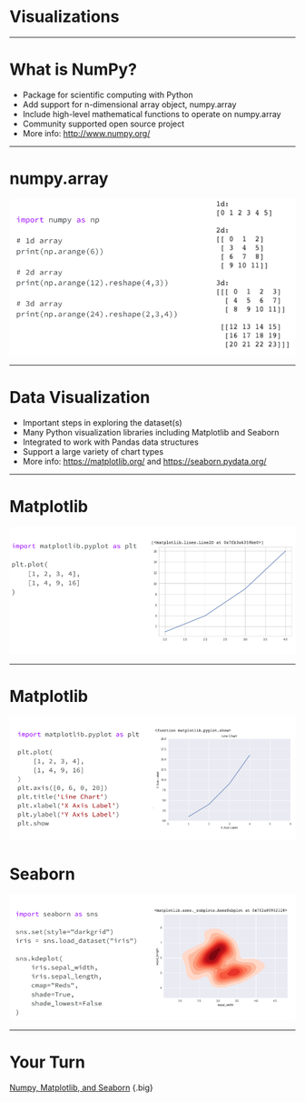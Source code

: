 # Visualizations

---

# What is NumPy?

* Package for scientific computing with Python
* Add support for n-dimensional array object, numpy.array
* Include high-level mathematical functions to operate on numpy.array
* Community supported open source project
* More info: http://www.numpy.org/

---

# numpy.array


![](res/visualizations1.png)

<!--
Numpy array is similar but not the same as Python array - mostly because numpy array offers much more functionalities, especially as it relates to computing of multidimensional array or matrices.
In this example, we shows the code for creating a sample 1-dimension, 2-dimension, and 3-dimension arrays:
For simplicity, the code use np.arange() function to get a list of evenly spaced number given an start and stop numbers, for example: np.arange(6) results in an array of number 0 to 5
To get 2-dimension and 3-dimension, we pass the 1-dimension array returned by np.arange() through np.reshape() function:
np.reshape(4.3) change the shape of the 1-d array into 4 by 3 2-d array
np.reshape(2,3,4) change the shape of the 1-d array into 2 arrays of 3 by 4

Resources: 
numpy.arrange: https://docs.scipy.org/doc/numpy/reference/generated/numpy.arange.html
numpy.reshape: https://docs.scipy.org/doc/numpy/reference/generated/numpy.reshape.html
-->

---

# Data Visualization

* Important steps in exploring the dataset(s)
* Many Python visualization libraries including Matplotlib and Seaborn
* Integrated to work with Pandas data structures
* Support a large variety of chart types
* More info: https://matplotlib.org/ and https://seaborn.pydata.org/

---

# Matplotlib


![](res/visualizations2.png)

<!--
This simple example illustrate the ability to create a line chart with just a line of code.  In this case:
Plt.plot defaults to line chart
The 2 arrays are values for the x and y axis
For a list of the different chart supported by matplotlib:
https://matplotlib.org/tutorials/introductory/sample_plots.html#sphx-glr-tutorials-introductory-sample-plots-py
-->

---

# Matplotlib

![](res/visualizations3.png)

<!--
Matplotlib also allow various customization of the chart by setting chart properties.  In this example:
Added definition for axis value range by setting plt.axis property to an array of [xmin, xmax, ymin, ymax] which represents the minimum and maximum values of the respective x and y axis
Set the chart title by setting plt.title property to a string
Similarly, we set the x and y axis labels
Calling plt.show to draw all final chart
For full list of properties for line chart:
https://matplotlib.org/tutorials/introductory/pyplot.html#controlling-line-properties
-->

# Seaborn

![](res/visualizations4.png)

<!--
Seaborn is built on top of Matplotlib and provide a high-level interface for drawing attractive and informative graphics.  The graphics can be produced using Matplotlib but it’s more complex to code with lower level APIs.
In this example:
Import Seaborn package as sns
Set the background and grid to dark theme
Load Iris dataset from Seaborn sample data repository
Draw density plot between Iris flower sepal length and width
Resources:
Seaborn tutorials: https://seaborn.pydata.org/tutorial.html
Seaborn chart gallery: https://seaborn.pydata.org/examples/index.html
Wikipedia article on Iris dataset: https://en.wikipedia.org/wiki/Iris_flower_data_set
Wikipedia article on flower sepal: https://en.wikipedia.org/wiki/Sepal
-->

---

# Your Turn

[Numpy, Matplotlib, and Seaborn](https://colab.sandbox.google.com/drive/1DteCte0oOefBB5w0lZVg8oeqPgsOcheT) {.big}

